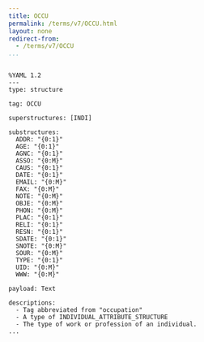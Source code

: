 ```yaml
---
title: OCCU
permalink: /terms/v7/OCCU.html
layout: none
redirect-from:
  - /terms/v7/OCCU
...
```


```

%YAML 1.2
---
type: structure

tag: OCCU

superstructures: [INDI]

substructures:
  ADDR: "{0:1}"
  AGE: "{0:1}"
  AGNC: "{0:1}"
  ASSO: "{0:M}"
  CAUS: "{0:1}"
  DATE: "{0:1}"
  EMAIL: "{0:M}"
  FAX: "{0:M}"
  NOTE: "{0:M}"
  OBJE: "{0:M}"
  PHON: "{0:M}"
  PLAC: "{0:1}"
  RELI: "{0:1}"
  RESN: "{0:1}"
  SDATE: "{0:1}"
  SNOTE: "{0:M}"
  SOUR: "{0:M}"
  TYPE: "{0:1}"
  UID: "{0:M}"
  WWW: "{0:M}"

payload: Text

descriptions:
  - Tag abbreviated from "occupation"
  - A type of INDIVIDUAL_ATTRIBUTE_STRUCTURE
  - The type of work or profession of an individual.
...

```